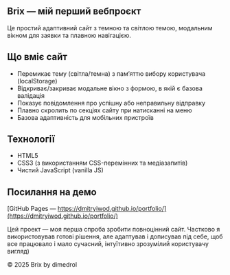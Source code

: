 ## Brix — мій перший вебпроєкт

Це простий адаптивний сайт з темною та світлою темою, модальним вікном для заявки та плавною навігацією.

## Що вміє сайт

- Перемикає тему (світла/темна) з пам’яттю вибору користувача (localStorage)
- Відкриває/закриває модальне вікно з формою, в якій є базова валідація
- Показує повідомлення про успішну або неправильну відправку
- Плавно скролить по секціях сайту при натисканні на меню
- Базова адаптивність для мобільних пристроїв

## Технології

- HTML5  
- CSS3 (з використанням CSS-перемінних та медіазапитів)  
- Чистий JavaScript (vanilla JS)

## Посилання на демо

[GitHub Pages — https://dmitryiwod.github.io/portfolio/](https://dmitryiwod.github.io/portfolio/)

Цей проект — моя перша спроба зробити повноцінний сайт. Частково я використовував готові рішення, але адаптував і дописував під себе, щоб все працювало і мало сучасний, інтуїтивно зрозумілий користувачу вигляд) 



© 2025 Brix by dimedrol
